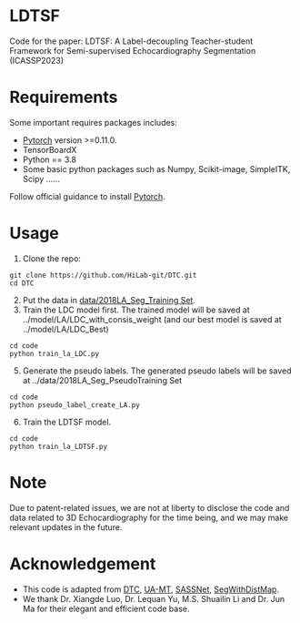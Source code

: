 # LDTSF
Code for the paper: LDTSF: A Label-decoupling Teacher-student Framework for Semi-supervised Echocardiography Segmentation (ICASSP2023)

# Requirements
Some important requires packages includes:
* [Pytorch][torch_link] version >=0.11.0.
* TensorBoardX
* Python == 3.8 
* Some basic python packages such as Numpy, Scikit-image, SimpleITK, Scipy ......

Follow official guidance to install [Pytorch][torch_link].

[torch_link]:https://pytorch.org/

# Usage 
1. Clone the repo:
```
git clone https://github.com/HiLab-git/DTC.git 
cd DTC
```
2. Put the data in [data/2018LA_Seg_Training Set](https://github.com/Luoxd1996/DTC/tree/master/data/2018LA_Seg_Training%20Set).
3. Train the LDC model first. The trained model will be saved at ../model/LA/LDC_with_consis_weight (and our best model is saved at ../model/LA/LDC_Best)
```
cd code
python train_la_LDC.py
```
5. Generate the pseudo labels. The generated pseudo labels will be saved at ../data/2018LA_Seg_PseudoTraining Set
```
cd code
python pseudo_label_create_LA.py
```
6. Train the LDTSF model.
```
cd code
python train_la_LDTSF.py
```

# Note 
Due to patent-related issues, we are not at liberty to disclose the code and data related to 3D Echocardiography for the time being, and we may make relevant updates in the future.


# Acknowledgement 
* This code is adapted from [DTC](https://github.com/HiLab-git/DTC), [UA-MT](https://github.com/yulequan/UA-MT), [SASSNet](https://github.com/kleinzcy/SASSnet), [SegWithDistMap](https://github.com/JunMa11/SegWithDistMap). 
* We thank Dr. Xiangde Luo, Dr. Lequan Yu, M.S. Shuailin Li and Dr. Jun Ma for their elegant and efficient code base.


